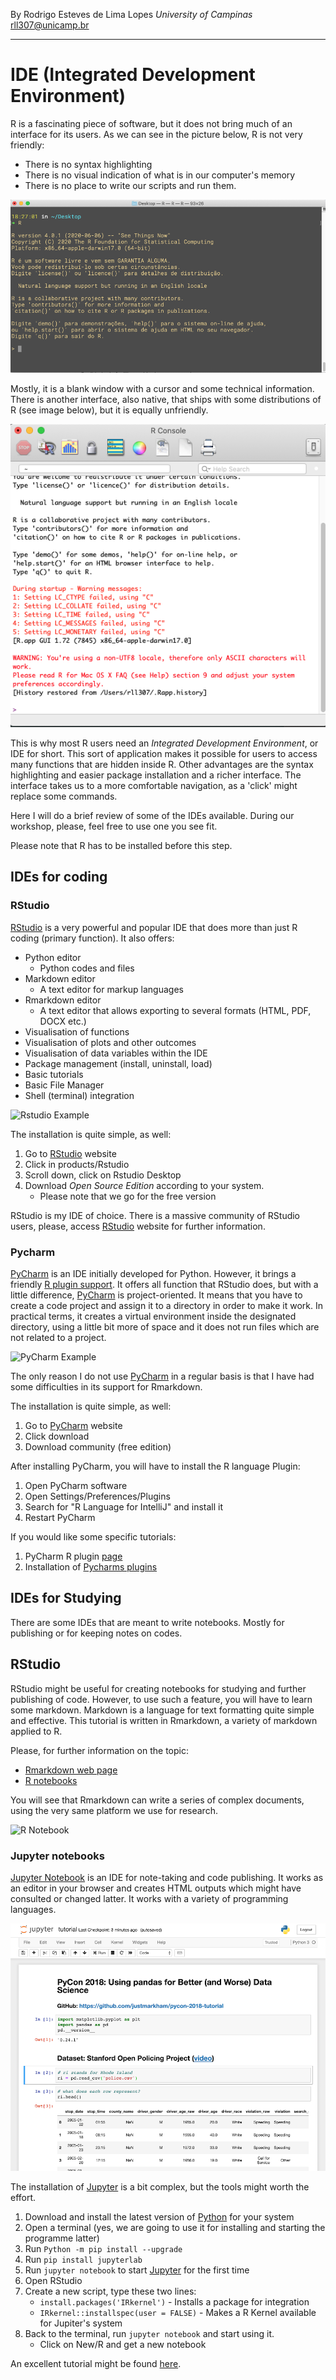 By Rodrigo Esteves de Lima Lopes *University of Campinas* [rll307\@unicamp.br](mailto:rll307@unicamp.br)

------------------------------------------------------------------------
# IDE (Integrated Development Environment)

R is a fascinating piece of software, but it does not bring much of an interface for its users. As we can see in the picture below, R is not very friendly:

-   There is no syntax highlighting
-   There is no visual indication of what is in our computer's memory
-   There is no place to write our scripts and run them.

![R in a terminal](./images/R01.png)

Mostly, it is a blank window with a cursor and some technical information. There is another interface, also native, that ships with some distributions of R (see image below), but it is equally unfriendly.

![R in a native IDE](./images/R02.png)

This is why most R users need an *Integrated Development Environment*, or IDE for short. This sort of application makes it possible for users to access many functions that are hidden inside R. Other advantages are the syntax highlighting and easier package installation and a richer interface. The interface takes us to a more comfortable navigation, as a 'click' might replace some commands.

Here I will do a brief review of some of the IDEs available. During our workshop, please, feel free to use one you see fit.

Please note that R has to be installed before this step.

## IDEs for coding

### RStudio

[RStudio](https://rstudio.com/) is a very powerful and popular IDE that does more than just R coding (primary function). It also offers:

-   Python editor
    -   Python codes and files
-   Markdown editor
    -   A text editor for markup languages
-   Rmarkdown editor
    -   A text editor that allows exporting to several formats (HTML, PDF, DOCX etc.)
-   Visualisation of functions
-   Visualisation of plots and other outcomes
-   Visualisation of data variables within the IDE
-   Package management (install, uninstall, load)
-   Basic tutorials
-   Basic File Manager
-   Shell (terminal) integration

![Rstudio Example](http://mercury.webster.edu/aleshunas/R_learning_infrastructure/images/RStudio%20-%20environment%20panel.png)

The installation is quite simple, as well:

1.  Go to [RStudio](https://rstudio.com/) website
2.  Click in products/Rstudio
3.  Scroll down, click on Rstudio Desktop
4.  Download *Open Source Edition* according to your system.
    -   Please note that we go for the free version

RStudio is my IDE of choice. There is a massive community of RStudio users, please, access [RStudio](https://rstudio.com/) website for further information.

### Pycharm

[PyCharm](https://www.jetbrains.com/pycharm/) is an IDE initially developed for Python. However, it brings a friendly [R plugin support](https://www.jetbrains.com/help/pycharm/r-plugin-support.html). It offers all function that RStudio does, but with a little difference, [PyCharm](https://www.jetbrains.com/pycharm/) is project-oriented. It means that you have to create a code project and assign it to a directory in order to make it work. In practical terms, it creates a virtual environment inside the designated directory, using a little bit more of space and it does not run files which are not related to a project.

![PyCharm Example](https://resources.jetbrains.com/help/img/idea/2020.2/py_r_overview.png)

The only reason I do not use [PyCharm](https://www.jetbrains.com/pycharm/) in a regular basis is that I have had some difficulties in its support for Rmarkdown.

The installation is quite simple, as well:

1.  Go to [PyCharm](https://www.jetbrains.com/pycharm/) website
2.  Click download
3.  Download community (free edition)

After installing PyCharm, you will have to install the R language Plugin:

1.  Open PyCharm software
2.  Open Settings/Preferences/Plugins
3.  Search for "R Language for IntelliJ" and install it
4.  Restart PyCharm

If you would like some specific tutorials:

1.  PyCharm R plugin [page](https://www.jetbrains.com/help/pycharm/r-plugin-support.html)
2.  Installation of [Pycharms plugins](https://www.jetbrains.com/help/pycharm/managing-plugins.html)

## IDEs for Studying

There are some IDEs that are meant to write notebooks. Mostly for publishing or for keeping notes on codes.

## RStudio

RStudio might be useful for creating notebooks for studying and further publishing of code. However, to use such a feature, you will have to learn some markdown. Markdown is a language for text formatting quite simple and effective. This tutorial is written in Rmarkdown, a variety of markdown applied to R.

Please, for further information on the topic:

-   [Rmarkdown web page](https://rmarkdown.rstudio.com/)
-   [R notebooks](https://rmarkdown.rstudio.com/lesson-10.html)

You will see that Rmarkdown can write a series of complex documents, using the very same platform we use for research.

![R Notebook](https://d33wubrfki0l68.cloudfront.net/14588820b42b46fc38e5350566c03420e4c64e34/e54b8/lesson-images/notebooks-1-notebook.png)

### Jupyter notebooks

[Jupyter Notebook](https://jupyter.org/) is an IDE for note-taking and code publishing. It works as an editor in your browser and creates HTML outputs which might have consulted or changed latter. It works with a variety of programming languages.

![Jupyter Notebook example](images/binder-50.png)

The installation of [Jupyter](https://jupyter.org/) is a bit complex, but the tools might worth the effort.

1.  Download and install the latest version of [Python](https://www.python.org/) for your system
2.  Open a terminal (yes, we are going to use it for installing and starting the programme latter)
3.  Run `Python -m pip install --upgrade`
4.  Run `pip install jupyterlab`
5.  Run `jupyter notebook` to start [Jupyter](https://jupyter.org/) for the first time
6.  Open RStudio
7.  Create a new script, type these two lines:
    -   `install.packages('IRkernel')` - Installs a package for integration
    -   `IRkernel::installspec(user = FALSE)` - Makes a R Kernel available for Jupiter's system
8.  Back to the terminal, run `jupyter notebook` and start using it.
    -   Click on New/R and get a new notebook

An excellent tutorial might be found [here](https://dzone.com/articles/using-r-on-jupyternbspnotebook).
